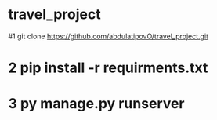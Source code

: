 # travel_project

#1 git clone https://github.com/abdulatipovO/travel_project.git
# 2 pip install -r requirments.txt
# 3 py manage.py runserver
